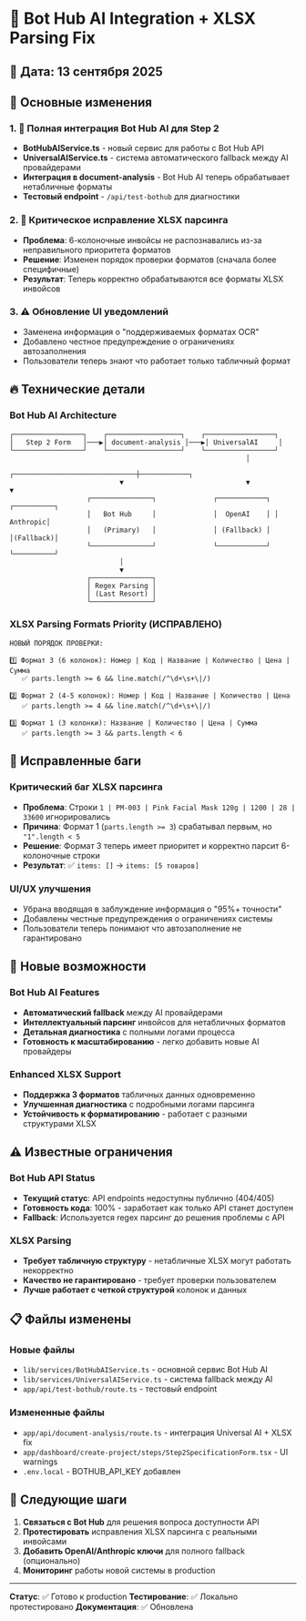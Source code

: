 # 🤖 Bot Hub AI Integration + XLSX Parsing Fix

## 📅 Дата: 13 сентября 2025

## 🎯 Основные изменения

### 1. 🚀 Полная интеграция Bot Hub AI для Step 2
- **BotHubAIService.ts** - новый сервис для работы с Bot Hub API
- **UniversalAIService.ts** - система автоматического fallback между AI провайдерами
- **Интеграция в document-analysis** - Bot Hub AI теперь обрабатывает нетабличные форматы
- **Тестовый endpoint** - `/api/test-bothub` для диагностики

### 2. 🔧 Критическое исправление XLSX парсинга
- **Проблема**: 6-колоночные инвойсы не распознавались из-за неправильного приоритета форматов
- **Решение**: Изменен порядок проверки форматов (сначала более специфичные)
- **Результат**: Теперь корректно обрабатываются все форматы XLSX инвойсов

### 3. ⚠️ Обновление UI уведомлений
- Заменена информация о "поддерживаемых форматах OCR"
- Добавлено честное предупреждение о ограничениях автозаполнения
- Пользователи теперь знают что работает только табличный формат

## 🔥 Технические детали

### Bot Hub AI Architecture
```
┌─────────────────┐    ┌──────────────────┐    ┌─────────────────┐
│   Step 2 Form   │───▶│ document-analysis │───▶│ UniversalAI     │
└─────────────────┘    └──────────────────┘    └─────────────────┘
                                                          │
                           ┌──────────────────────────────┼────────────┐
                           ▼                              ▼            ▼
                   ┌───────────────┐              ┌────────────┐ ┌──────────┐
                   │   Bot Hub     │              │  OpenAI    │ │ Anthropic│
                   │   (Primary)   │              │ (Fallback) │ │(Fallback)│
                   └───────────────┘              └────────────┘ └──────────┘
                           │
                           ▼
                   ┌───────────────┐
                   │ Regex Parsing │
                   │ (Last Resort) │
                   └───────────────┘
```

### XLSX Parsing Formats Priority (ИСПРАВЛЕНО)
```
НОВЫЙ ПОРЯДОК ПРОВЕРКИ:

1️⃣ Формат 3 (6 колонок): Номер | Код | Название | Количество | Цена | Сумма
   ✅ parts.length >= 6 && line.match(/^\d+\s+\|/)

2️⃣ Формат 2 (4-5 колонок): Номер | Код | Название | Количество | Цена
   ✅ parts.length >= 4 && line.match(/^\d+\s+\|/)

3️⃣ Формат 1 (3 колонки): Название | Количество | Цена | Сумма
   ✅ parts.length >= 3 && parts.length < 6
```

## 🐛 Исправленные баги

### Критический баг XLSX парсинга
- **Проблема**: Строки `1 | PM-003 | Pink Facial Mask 120g | 1200 | 28 | 33600` игнорировались
- **Причина**: Формат 1 (`parts.length >= 3`) срабатывал первым, но `"1".length < 5`
- **Решение**: Формат 3 теперь имеет приоритет и корректно парсит 6-колоночные строки
- **Результат**: ✅ `items: []` → `items: [5 товаров]`

### UI/UX улучшения
- Убрана вводящая в заблуждение информация о "95%+ точности"
- Добавлены честные предупреждения о ограничениях системы
- Пользователи теперь понимают что автозаполнение не гарантировано

## 🚀 Новые возможности

### Bot Hub AI Features
- **Автоматический fallback** между AI провайдерами
- **Интеллектуальный парсинг** инвойсов для нетабличных форматов
- **Детальная диагностика** с полными логами процесса
- **Готовность к масштабированию** - легко добавить новые AI провайдеры

### Enhanced XLSX Support
- **Поддержка 3 форматов** табличных данных одновременно
- **Улучшенная диагностика** с подробными логами парсинга
- **Устойчивость к форматированию** - работает с разными структурами XLSX

## ⚠️ Известные ограничения

### Bot Hub API Status
- **Текущий статус**: API endpoints недоступны публично (404/405)
- **Готовность кода**: 100% - заработает как только API станет доступен
- **Fallback**: Используется regex парсинг до решения проблемы с API

### XLSX Parsing
- **Требует табличную структуру** - нетабличные XLSX могут работать некорректно
- **Качество не гарантировано** - требует проверки пользователем
- **Лучше работает с четкой структурой** колонок и данных

## 📋 Файлы изменены

### Новые файлы
- `lib/services/BotHubAIService.ts` - основной сервис Bot Hub AI
- `lib/services/UniversalAIService.ts` - система fallback между AI
- `app/api/test-bothub/route.ts` - тестовый endpoint

### Измененные файлы
- `app/api/document-analysis/route.ts` - интеграция Universal AI + XLSX fix
- `app/dashboard/create-project/steps/Step2SpecificationForm.tsx` - UI warnings
- `.env.local` - BOTHUB_API_KEY добавлен

## 🎯 Следующие шаги

1. **Связаться с Bot Hub** для решения вопроса доступности API
2. **Протестировать** исправления XLSX парсинга с реальными инвойсами
3. **Добавить OpenAI/Anthropic ключи** для полного fallback (опционально)
4. **Мониторинг** работы новой системы в production

---

**Статус**: ✅ Готово к production
**Тестирование**: ✅ Локально протестировано
**Документация**: ✅ Обновлена